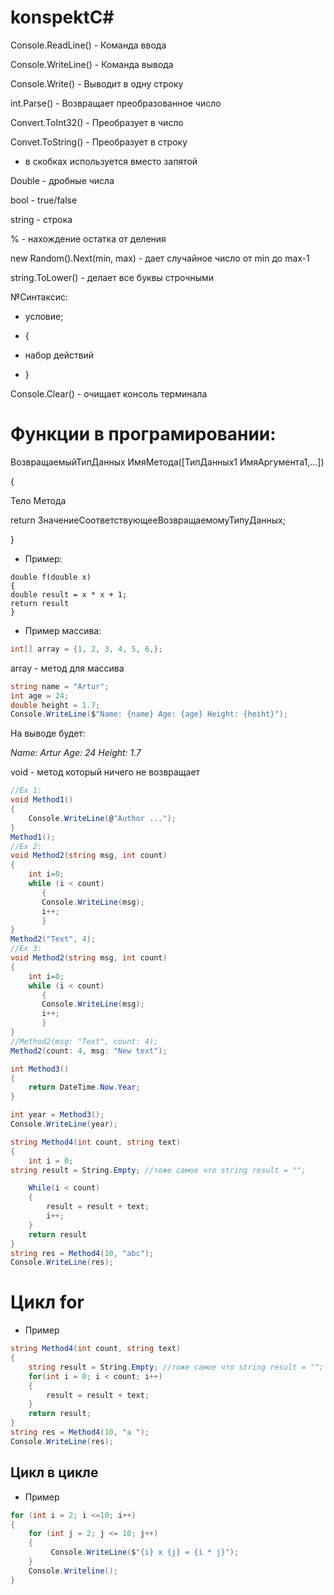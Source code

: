 # konspektC#

Console.ReadLine() - Команда ввода

Console.WriteLine() - Команда вывода

Console.Write() - Выводит в одну строку

int.Parse() - Возвращает преобразованное число

Convert.ToInt32() - Преобразует в число

Convet.ToString() - Преобразует в строку

+ в скобках используется вместо запятой

Double - дробные числа

bool - true/false

string - строка

% - нахождение остатка от деления

new Random().Next(min, max) - дает случайное число от min до max-1

string.ToLower() - делает все буквы строчными

№Синтаксис:

* условие;

* {

* набор действий
 
* }

Console.Clear() - очищает консоль терминала

# Функции в програмировании:

ВoзвращаемыйТипДанных ИмяМетода([ТипДанных1 ИмяАргумента1,...])

{

Тело Метода

return ЗначениеСоответствующееВозвращаемомуТипуДанных;

}

* Пример:

```сsharp
double f(double x)
{
double result = x * x + 1;
return result
}
```

* Пример массива:

```csharp
int[] array = {1, 2, 3, 4, 5, 6,};
```
array - метод для массива


```csharp
string name = "Artur";
int age = 24;
double height = 1.7;
Console.WriteLine($"Name: {name} Age: {age} Height: {heiht}");
```
На выводе будет:

*Name: Artur Age: 24 Height: 1.7*

void - метод который ничего не возвращает

```csharp
//Ex 1:
void Method1()
{
    Console.WriteLine(@"Author ...");
}
Method1();
//Ex 2:
void Method2(string msg, int count)
{
    int i=0;
    while (i < count)
       {
       Console.WriteLine(msg);
       i++;
       }
}
Method2("Text", 4);
//Ex 3:
void Method2(string msg, int count)
{
    int i=0;
    while (i < count)
       {
       Console.WriteLine(msg);
       i++;
       }
}
//Method2(msg: "Text", count: 4);
Method2(count: 4, msg: "New text");

int Method3()
{
    return DateTime.Now.Year;
}

int year = Method3();
Console.WriteLine(year);

string Method4(int count, string text)
{
    int i = 0;
string result = String.Empty; //тоже самое что string result = "";

    While(i < count)
    {
        result = result + text;
        i++;
    }
    return result
}
string res = Method4(10, "abc");
Console.WriteLine(res);
```

# Цикл for
* Пример
```csharp
string Method4(int count, string text)
{
    string result = String.Empty; //тоже самое что string result = "";
    for(int i = 0; i < count; i++)
    {
        result = result + text;
    }
    return result;
}
string res = Method4(10, "a ");
Console.WriteLine(res);
```
## Цикл в цикле
* Пример
```csharp
for (int i = 2; i <=10; i++)
{
    for (int j = 2; j <= 10; j++)
    {
         Console.WriteLine($"{i} x {j} = {i * j}");
    }
    Console.Writeline();
}
```

